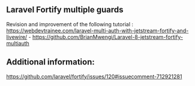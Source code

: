 ## Laravel Fortify multiple guards

Revision and improvement of the following tutorial : https://webdevtrainee.com/laravel-multi-auth-with-jetstream-fortify-and-livewire/ - https://github.com/BrianMwengi/Laravel-8-jetstream-fortify-multiauth

## Additional information:
https://github.com/laravel/fortify/issues/120#issuecomment-712921281
